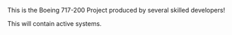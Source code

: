 This is the Boeing 717-200 Project produced by several skilled developers!

This will contain active systems.
